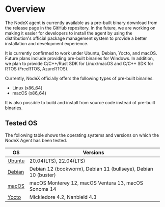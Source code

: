 # Overview

The NodeX agent is currently available as a pre-built binary download from the release page in the GitHub repository. In the future, we are working on making it easier for developers to install the agent by using the distribution's official package management system to provide a better installation and development experience.

It is currently confirmed to work under Ubuntu, Debian, Yocto, and macOS.
Future plans include providing pre-built binaries for Windows. In addition, we plan to provide C/C++/Rust SDK for Linux/macOS and C/C++ SDK for RTOS (FreeRTOS, AzureRTOS).

Currently, NodeX officially offers the following types of pre-built binaries.

- Linux (x86_64)
- macOS (x86_64)

It is also possible to build and install from source code instead of pre-built binaries. 

## Tested OS

The following table shows the operating systems and versions on which the NodeX Agent has been tested.

| OS     | Versions                                                      |
|--------|---------------------------------------------------------------|
| [Ubuntu](https://wiki.ubuntu.com/Releases) | 20.04(LTS), 22.04(LTS)                                        |
| [Debian](https://www.debian.org/releases/) | Debian 12 (bookworm), Debian 11 (bullseye), Debian 10 (buster) |
| [macOS](https://developer.apple.com/documentation/macos-release-notes)  | macOS Monterey 12, macOS Ventura 13, macOS Sonoma 14         |
| [Yocto](https://wiki.yoctoproject.org/wiki/Releases)  | Mickledore 4.2, Nanbield 4.3                                 |

